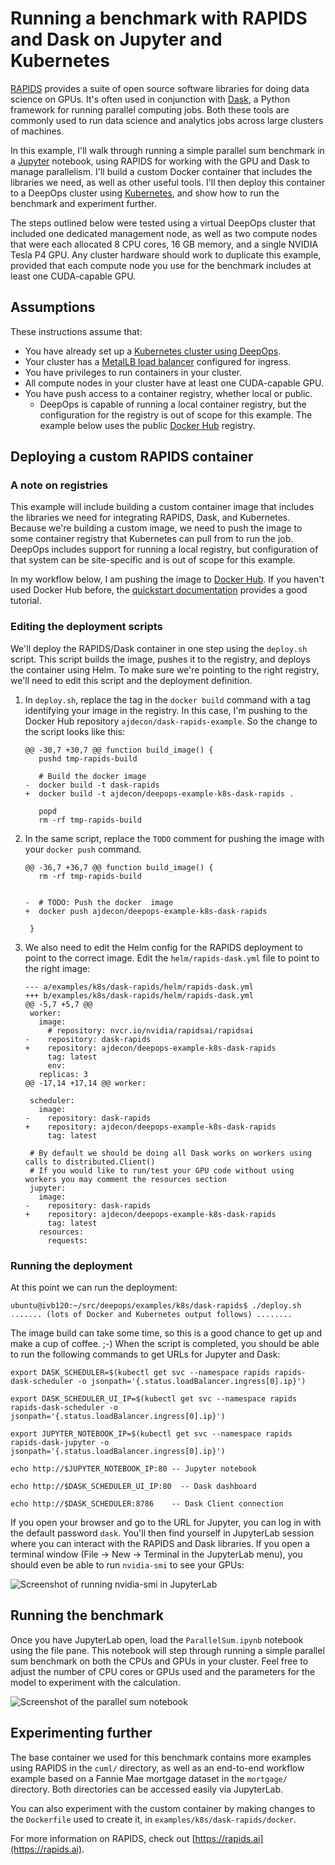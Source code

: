 Running a benchmark with RAPIDS and Dask on Jupyter and Kubernetes
==================================================================

[RAPIDS](https://rapids.ai/) provides a suite of open source software libraries for doing data science on GPUs.
It's often used in conjunction with [Dask](https://dask.org/), a Python framework for running parallel computing jobs.
Both these tools are commonly used to run data science and analytics jobs across large clusters of machines.

In this example, I'll walk through running a simple parallel sum benchmark in a  [Jupyter](https://jupyter.org/) notebook, using RAPIDS for working with the GPU and Dask to manage parallelism.
I'll build a custom Docker container that includes the libraries we need, as well as other useful tools.
I'll then deploy this container to a DeepOps cluster using [Kubernetes](https://kubernetes.io/), and show how to run the benchmark and experiment further.

The steps outlined below were tested using a virtual DeepOps cluster that included one dedicated management node, as well as two compute nodes that were each allocated 8 CPU cores, 16 GB memory, and a single NVIDIA Tesla P4 GPU.
Any cluster hardware should work to duplicate this example, provided that each compute node you use for the benchmark includes at least one CUDA-capable GPU.

## Assumptions

These instructions assume that:

* You have already set up a [Kubernetes cluster using DeepOps](/docs/kubernetes-cluster.md).
* Your cluster has a [MetalLB load balancer](/docs/ingress.md) configured for ingress.
* You have privileges to run containers in your cluster.
* All compute nodes in your cluster have at least one CUDA-capable GPU.
* You have push access to a container registry, whether local or public.
    * DeepOps is capable of running a local container registry, but the configuration for the registry  is out of scope for this example. The example below uses the public [Docker Hub](https://hub.docker.com) registry.

## Deploying a custom RAPIDS container

### A note on registries

This example will include building a custom container image that includes the libraries we need for integrating RAPIDS, Dask, and Kubernetes.
Because we're building a custom image, we need to push the image to some container registry that Kubernetes can pull from to run the job.
DeepOps includes support for running a local registry, but configuration of that system can be site-specific and is out of scope for this example.

In my workflow below, I am pushing the image to [Docker Hub](https://hub.docker.com).
If you haven't used Docker Hub before, the [quickstart documentation](https://docs.docker.com/docker-hub/) provides a good tutorial.

### Editing the deployment scripts

We'll deploy the RAPIDS/Dask container in one step using the `deploy.sh` script.
This script builds the image, pushes it to the registry, and deploys the container using Helm.
To make sure we're pointing to the right registry, we'll need to edit this script and the deployment definition.

1. In `deploy.sh`, replace the tag in the `docker build` command with a tag identifying your image in the registry.
    In this case, I'm pushing to the Docker Hub repository `ajdecon/dask-rapids-example`.
    So the change to the script looks like this:
    ```
    @@ -30,7 +30,7 @@ function build_image() {
       pushd tmp-rapids-build
    
       # Build the docker image
    -  docker build -t dask-rapids
    +  docker build -t ajdecon/deepops-example-k8s-dask-rapids .
    
       popd
       rm -rf tmp-rapids-build
    ```
1. In the same script, replace the `TODO` comment for pushing the image with your `docker push` command.
    ```
    @@ -36,7 +36,7 @@ function build_image() {
       rm -rf tmp-rapids-build
    
    
    -  # TODO: Push the docker  image
    +  docker push ajdecon/deepops-example-k8s-dask-rapids
    
     }
    ```
1. We also need to edit the Helm config for the RAPIDS deployment to point to the correct image.
    Edit the `helm/rapids-dask.yml` file to point to the right image:
    ```
    --- a/examples/k8s/dask-rapids/helm/rapids-dask.yml
    +++ b/examples/k8s/dask-rapids/helm/rapids-dask.yml
    @@ -5,7 +5,7 @@
     worker:
       image:
         # repository: nvcr.io/nvidia/rapidsai/rapidsai
    -    repository: dask-rapids
    +    repository: ajdecon/deepops-example-k8s-dask-rapids
         tag: latest
         env:
       replicas: 3
    @@ -17,14 +17,14 @@ worker:
    
     scheduler:
       image:
    -    repository: dask-rapids
    +    repository: ajdecon/deepops-example-k8s-dask-rapids
         tag: latest
    
     # By default we should be doing all Dask works on workers using calls to distributed.Client()
     # If you would like to run/test your GPU code without using workers you may comment the resources section
     jupyter:
       image:
    -    repository: dask-rapids
    +    repository: ajdecon/deepops-example-k8s-dask-rapids
         tag: latest
       resources:
         requests:
    ```

### Running the deployment

At this point we can run the deployment:

```
ubuntu@ivb120:~/src/deepops/examples/k8s/dask-rapids$ ./deploy.sh
....... (lots of Docker and Kubernetes output follows) ........
```

The image build can take some time, so this is a good chance to get up and make a cup of coffee. ;-)
When the script is completed, you should be able to run the following commands to get URLs for Jupyter and Dask:

```
export DASK_SCHEDULER=$(kubectl get svc --namespace rapids rapids-dask-scheduler -o jsonpath='{.status.loadBalancer.ingress[0].ip}')

export DASK_SCHEDULER_UI_IP=$(kubectl get svc --namespace rapids rapids-dask-scheduler -o jsonpath='{.status.loadBalancer.ingress[0].ip}')

export JUPYTER_NOTEBOOK_IP=$(kubectl get svc --namespace rapids rapids-dask-jupyter -o jsonpath='{.status.loadBalancer.ingress[0].ip}')

echo http://$JUPYTER_NOTEBOOK_IP:80 -- Jupyter notebook

echo http://$DASK_SCHEDULER_UI_IP:80  -- Dask dashboard

echo http://$DASK_SCHEDULER:8786    -- Dask Client connection
```

If you open your browser and go to the URL for Jupyter, you can log in with the default password `dask`.
You'll then find yourself in JupyterLab session where you can interact with the RAPIDS and Dask libraries.
If you open a terminal window (File -> New -> Terminal in the JupyterLab menu), you should even be able to run `nvidia-smi` to see your GPUs:

![Screenshot of running nvidia-smi in JupyterLab](/examples/k8s/dask-rapids/jupyterlab-nvsmi.png "Screenshot of running nvidia-smi in JupyterLab")

## Running the benchmark

Once you have JupyterLab open, load the `ParallelSum.ipynb` notebook using the file pane.
This notebook will step through running a simple parallel sum benchmark on both the CPUs and GPUs in your cluster.
Feel free to adjust the number of CPU cores or GPUs used and the parameters for the model to experiment with the calculation.

![Screenshot of the parallel sum notebook](/examples/k8s/dask-rapids/parallel-sum.png "Screenshot of the parallel sum notebook")

## Experimenting further

The base container we used for this benchmark contains more examples using RAPIDS in the `cuml/` directory,
as well as an end-to-end workflow example based on a Fannie Mae mortgage dataset in the `mortgage/` directory.
Both directories can be accessed easily via JupyterLab.

You can also experiment with the custom container by making changes to the `Dockerfile` used to create it,
in `examples/k8s/dask-rapids/docker`.

For more information on RAPIDS, check out [https://rapids.ai](https://rapids.ai).
